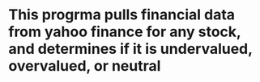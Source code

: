 # This progrma pulls financial data from yahoo finance for any stock, and determines if it is undervalued, overvalued, or neutral
